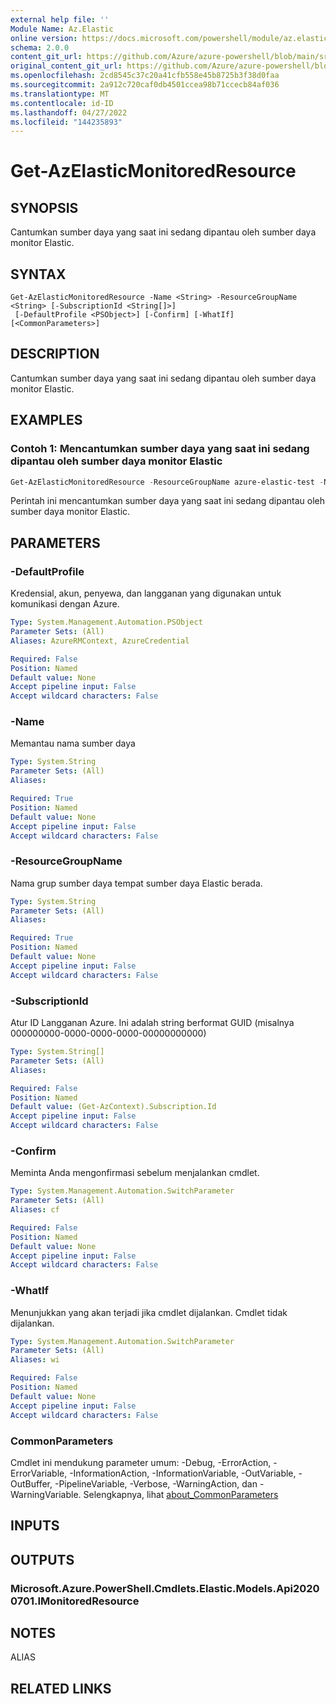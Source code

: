 ```yaml
---
external help file: ''
Module Name: Az.Elastic
online version: https://docs.microsoft.com/powershell/module/az.elastic/get-azelasticmonitoredresource
schema: 2.0.0
content_git_url: https://github.com/Azure/azure-powershell/blob/main/src/Elastic/help/Get-AzElasticMonitoredResource.md
original_content_git_url: https://github.com/Azure/azure-powershell/blob/main/src/Elastic/help/Get-AzElasticMonitoredResource.md
ms.openlocfilehash: 2cd8545c37c20a41cfb558e45b8725b3f38d0faa
ms.sourcegitcommit: 2a912c720caf0db4501ccea98b71ccecb84af036
ms.translationtype: MT
ms.contentlocale: id-ID
ms.lasthandoff: 04/27/2022
ms.locfileid: "144235893"
---
```

# Get-AzElasticMonitoredResource

## SYNOPSIS
Cantumkan sumber daya yang saat ini sedang dipantau oleh sumber daya monitor Elastic.

## SYNTAX

```
Get-AzElasticMonitoredResource -Name <String> -ResourceGroupName <String> [-SubscriptionId <String[]>]
 [-DefaultProfile <PSObject>] [-Confirm] [-WhatIf] [<CommonParameters>]
```

## DESCRIPTION
Cantumkan sumber daya yang saat ini sedang dipantau oleh sumber daya monitor Elastic.

## EXAMPLES

### Contoh 1: Mencantumkan sumber daya yang saat ini sedang dipantau oleh sumber daya monitor Elastic
```powershell
Get-AzElasticMonitoredResource -ResourceGroupName azure-elastic-test -Name elastic-pwsh02
```

Perintah ini mencantumkan sumber daya yang saat ini sedang dipantau oleh sumber daya monitor Elastic.

## PARAMETERS

### -DefaultProfile
Kredensial, akun, penyewa, dan langganan yang digunakan untuk komunikasi dengan Azure.

```yaml
Type: System.Management.Automation.PSObject
Parameter Sets: (All)
Aliases: AzureRMContext, AzureCredential

Required: False
Position: Named
Default value: None
Accept pipeline input: False
Accept wildcard characters: False
```

### -Name
Memantau nama sumber daya

```yaml
Type: System.String
Parameter Sets: (All)
Aliases:

Required: True
Position: Named
Default value: None
Accept pipeline input: False
Accept wildcard characters: False
```

### -ResourceGroupName
Nama grup sumber daya tempat sumber daya Elastic berada.

```yaml
Type: System.String
Parameter Sets: (All)
Aliases:

Required: True
Position: Named
Default value: None
Accept pipeline input: False
Accept wildcard characters: False
```

### -SubscriptionId
Atur ID Langganan Azure.
Ini adalah string berformat GUID (misalnya 000000000-0000-0000-0000-00000000000)

```yaml
Type: System.String[]
Parameter Sets: (All)
Aliases:

Required: False
Position: Named
Default value: (Get-AzContext).Subscription.Id
Accept pipeline input: False
Accept wildcard characters: False
```

### -Confirm
Meminta Anda mengonfirmasi sebelum menjalankan cmdlet.

```yaml
Type: System.Management.Automation.SwitchParameter
Parameter Sets: (All)
Aliases: cf

Required: False
Position: Named
Default value: None
Accept pipeline input: False
Accept wildcard characters: False
```

### -WhatIf
Menunjukkan yang akan terjadi jika cmdlet dijalankan.
Cmdlet tidak dijalankan.

```yaml
Type: System.Management.Automation.SwitchParameter
Parameter Sets: (All)
Aliases: wi

Required: False
Position: Named
Default value: None
Accept pipeline input: False
Accept wildcard characters: False
```

### CommonParameters
Cmdlet ini mendukung parameter umum: -Debug, -ErrorAction, -ErrorVariable, -InformationAction, -InformationVariable, -OutVariable, -OutBuffer, -PipelineVariable, -Verbose, -WarningAction, dan -WarningVariable. Selengkapnya, lihat [about_CommonParameters](http://go.microsoft.com/fwlink/?LinkID=113216)

## INPUTS

## OUTPUTS

### Microsoft.Azure.PowerShell.Cmdlets.Elastic.Models.Api20200701.IMonitoredResource

## NOTES

ALIAS

## RELATED LINKS

